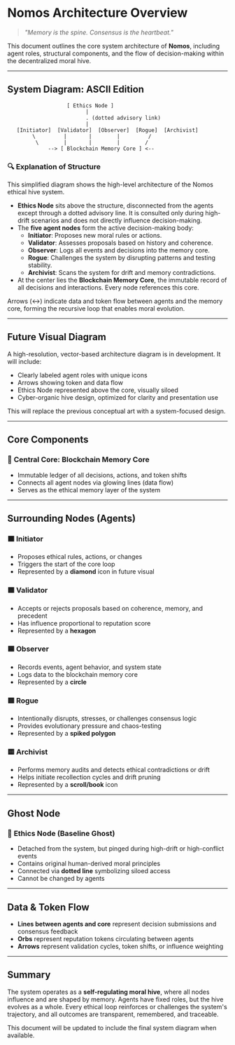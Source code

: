 # **Nomos Architecture Overview**

> *"Memory is the spine. Consensus is the heartbeat."*

This document outlines the core system architecture of **Nomos**, including agent roles, structural components, and the flow of decision-making within the decentralized moral hive.

---

## **System Diagram: ASCII Edition**

```
                   [ Ethics Node ]
                         |
                         . (dotted advisory link)
                         |
   [Initiator]  [Validator]  [Observer]  [Rogue]  [Archivist]
        \         |       |        |         /
         \        |       |        |        /
             --> [ Blockchain Memory Core ] <--
```

### 🔍 Explanation of Structure

This simplified diagram shows the high-level architecture of the Nomos ethical hive system.

- **Ethics Node** sits above the structure, disconnected from the agents except through a dotted advisory line. It is consulted only during high-drift scenarios and does not directly influence decision-making.
- The **five agent nodes** form the active decision-making body:
  - **Initiator**: Proposes new moral rules or actions.
  - **Validator**: Assesses proposals based on history and coherence.
  - **Observer**: Logs all events and decisions into the memory core.
  - **Rogue**: Challenges the system by disrupting patterns and testing stability.
  - **Archivist**: Scans the system for drift and memory contradictions.
- At the center lies the **Blockchain Memory Core**, the immutable record of all decisions and interactions. Every node references this core.

Arrows (↔) indicate data and token flow between agents and the memory core, forming the recursive loop that enables moral evolution.

---

## **Future Visual Diagram**

A high-resolution, vector-based architecture diagram is in development. It will include:
- Clearly labeled agent roles with unique icons
- Arrows showing token and data flow
- Ethics Node represented above the core, visually siloed
- Cyber-organic hive design, optimized for clarity and presentation use

This will replace the previous conceptual art with a system-focused design.

---

## **Core Components**

### 🔆 **Central Core**: **Blockchain Memory Core**
- Immutable ledger of all decisions, actions, and token shifts
- Connects all agent nodes via glowing lines (data flow)
- Serves as the ethical memory layer of the system

---

## **Surrounding Nodes (Agents)**

### 🟧 **Initiator**
- Proposes ethical rules, actions, or changes
- Triggers the start of the core loop
- Represented by a **diamond** icon in future visual

### 🟩 **Validator**
- Accepts or rejects proposals based on coherence, memory, and precedent
- Has influence proportional to reputation score
- Represented by a **hexagon**

### 🟦 **Observer**
- Records events, agent behavior, and system state
- Logs data to the blockchain memory core
- Represented by a **circle**

### 🟥 **Rogue**
- Intentionally disrupts, stresses, or challenges consensus logic
- Provides evolutionary pressure and chaos-testing
- Represented by a **spiked polygon**

### 🟨 **Archivist**
- Performs memory audits and detects ethical contradictions or drift
- Helps initiate recollection cycles and drift pruning
- Represented by a **scroll/book** icon

---

## **Ghost Node**

### 👻 **Ethics Node (Baseline Ghost)**
- Detached from the system, but pinged during high-drift or high-conflict events
- Contains original human-derived moral principles
- Connected via **dotted line** symbolizing siloed access
- Cannot be changed by agents

---

## **Data & Token Flow**

- **Lines between agents and core** represent decision submissions and consensus feedback
- **Orbs** represent reputation tokens circulating between agents
- **Arrows** represent validation cycles, token shifts, or influence weighting

---

## **Summary**

The system operates as a **self-regulating moral hive**, where all nodes influence and are shaped by memory. Agents have fixed roles, but the hive evolves as a whole. Every ethical loop reinforces or challenges the system's trajectory, and all outcomes are transparent, remembered, and traceable.

This document will be updated to include the final system diagram when available.

